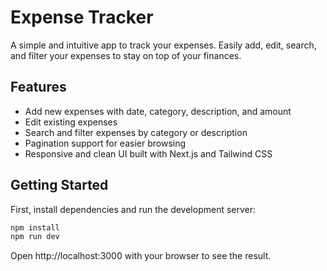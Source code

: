 # Expense Tracker

A simple and intuitive app to track your expenses. Easily add, edit, search, and filter your expenses to stay on top of your finances.

## Features

- Add new expenses with date, category, description, and amount
- Edit existing expenses
- Search and filter expenses by category or description
- Pagination support for easier browsing
- Responsive and clean UI built with Next.js and Tailwind CSS

## Getting Started

First, install dependencies and run the development server:

```bash
npm install
npm run dev
```

Open http://localhost:3000 with your browser to see the result.
